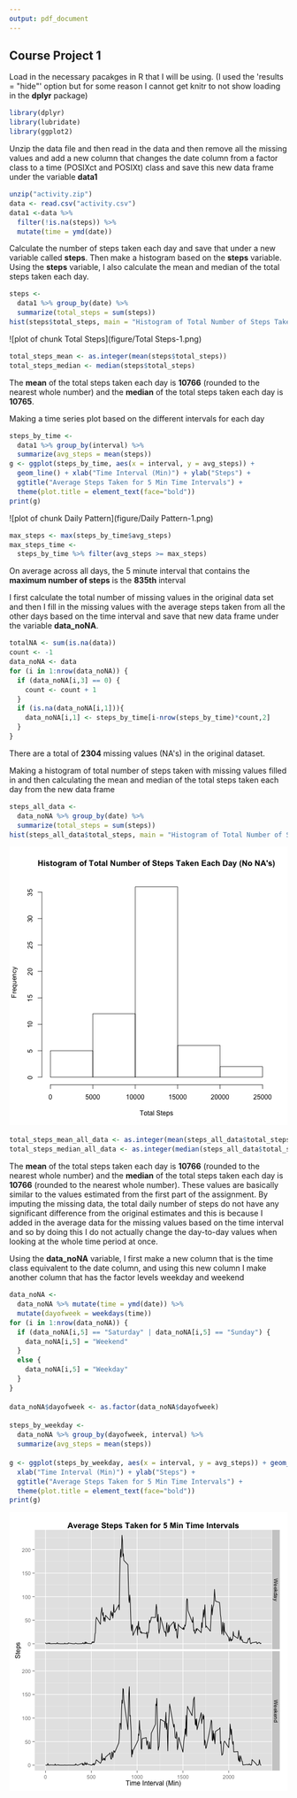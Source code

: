 ```yaml
---
output: pdf_document
---
```

Course Project 1
-----------------------------------

Load in the necessary pacakges in R that I will be using. (I used the 'results = "hide"' option but for some reason I cannot get knitr to not show loading in the **dplyr** package)

```r
library(dplyr)
library(lubridate)
library(ggplot2)
```

Unzip the data file and then read in the data and then remove all the missing values and add a new column that changes the date column from a factor class to a time (POSIXct and POSIXt) class and save this new data frame under the variable **data1**


```r
unzip("activity.zip")
data <- read.csv("activity.csv")
data1 <-data %>%
  filter(!is.na(steps)) %>% 
  mutate(time = ymd(date)) 
```

Calculate the number of steps taken each day and save that under a new variable called **steps**. Then make a histogram based on the **steps** variable. Using the **steps** variable, I also calculate the mean and median of the total steps taken each day. 


```r
steps <-
  data1 %>% group_by(date) %>%
  summarize(total_steps = sum(steps))
hist(steps$total_steps, main = "Histogram of Total Number of Steps Taken Each Day", xlab = "Total Steps")
```

![plot of chunk Total Steps](figure/Total Steps-1.png) 

```r
total_steps_mean <- as.integer(mean(steps$total_steps))
total_steps_median <- median(steps$total_steps)
```

The **mean** of the total steps taken each day is **10766** (rounded to the nearest whole number) and the **median** of the total steps taken each day is **10765**.

Making a time series plot based on the different intervals for each day


```r
steps_by_time <-
  data1 %>% group_by(interval) %>%
  summarize(avg_steps = mean(steps))
g <- ggplot(steps_by_time, aes(x = interval, y = avg_steps)) + 
  geom_line() + xlab("Time Interval (Min)") + ylab("Steps") +
  ggtitle("Average Steps Taken for 5 Min Time Intervals") +
  theme(plot.title = element_text(face="bold"))
print(g)
```

![plot of chunk Daily Pattern](figure/Daily Pattern-1.png) 

```r
max_steps <- max(steps_by_time$avg_steps)
max_steps_time <-
  steps_by_time %>% filter(avg_steps >= max_steps)
```

On average across all days, the 5 minute interval that contains the **maximum number of steps** is the **835th** interval

I first calculate the total number of missing values in the original data set and then I fill in the missing values with the average steps taken from all the other days based on the time interval and save that new data frame under the variable **data_noNA**.

```r
totalNA <- sum(is.na(data))
count <- -1
data_noNA <- data
for (i in 1:nrow(data_noNA)) {
  if (data_noNA[i,3] == 0) {
    count <- count + 1
  }
  if (is.na(data_noNA[i,1])){
    data_noNA[i,1] <- steps_by_time[i-nrow(steps_by_time)*count,2]
  }
}
```

There are a total of **2304** missing values (NA's) in the original dataset. 

Making a histogram of total number of steps taken with missing values filled in and then calculating the mean and median of the total steps taken each day from the new data frame


```r
steps_all_data <-
  data_noNA %>% group_by(date) %>%
  summarize(total_steps = sum(steps))
hist(steps_all_data$total_steps, main = "Histogram of Total Number of Steps Taken Each Day (No NA's)", xlab = "Total Steps")
```

![plot of chunk Histogram](figure/Histogram-1.png) 

```r
total_steps_mean_all_data <- as.integer(mean(steps_all_data$total_steps))
total_steps_median_all_data <- as.integer(median(steps_all_data$total_steps))
```

The **mean** of the total steps taken each day is **10766** (rounded to the nearest whole number) and the **median** of the total steps taken each day is **10766** (rounded to the nearest whole number). These values are basically similar to the values estimated from the first part of the assignment. By imputing the missing data, the total daily number of steps do not have any significant difference from the original estimates and this is because I added in the average data for the missing values based on the time interval and so by doing this I do not actually change the day-to-day values when looking at the whole time period at once. 

Using the **data_noNA** variable, I first make a new column that is the time class equivalent to the date column, and using this new column I make another column that has the factor levels weekday and weekend


```r
data_noNA <- 
  data_noNA %>% mutate(time = ymd(date)) %>% 
  mutate(dayofweek = weekdays(time))
for (i in 1:nrow(data_noNA)) {
  if (data_noNA[i,5] == "Saturday" | data_noNA[i,5] == "Sunday") {
    data_noNA[i,5] = "Weekend"
  }
  else {
    data_noNA[i,5] = "Weekday"
  }
}

data_noNA$dayofweek <- as.factor(data_noNA$dayofweek)

steps_by_weekday <-
  data_noNA %>% group_by(dayofweek, interval) %>%
  summarize(avg_steps = mean(steps))

g <- ggplot(steps_by_weekday, aes(x = interval, y = avg_steps)) + geom_line() + facet_grid(dayofweek ~ .) + 
  xlab("Time Interval (Min)") + ylab("Steps") +
  ggtitle("Average Steps Taken for 5 Min Time Intervals") +
  theme(plot.title = element_text(face="bold"))
print(g)
```

![plot of chunk Weekday](figure/Weekday-1.png) 

